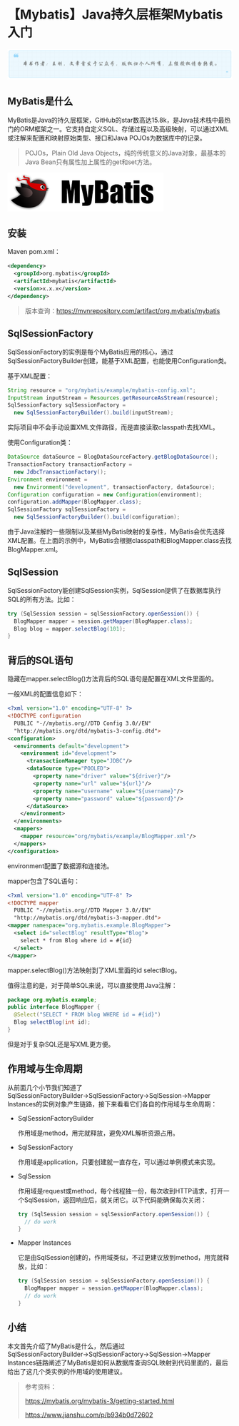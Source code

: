 # 【Mybatis】Java持久层框架Mybatis入门
![](../wanggang.png)

## MyBatis是什么

MyBatis是Java的持久层框架，GitHub的star数高达15.8k，是Java技术栈中最热门的ORM框架之一。它支持自定义SQL、存储过程以及高级映射，可以通过XML或注解来配置和映射原始类型、接口和Java POJOs为数据库中的记录。

> POJOs，Plain Old Java Objects，纯的传统意义的Java对象，最基本的Java Bean只有属性加上属性的get和set方法。



![](002001-【Mybatis】Java持久层框架Mybatis入门/mybatis-logo.png)

## 安装

Maven pom.xml：

```xml
<dependency>
  <groupId>org.mybatis</groupId>
  <artifactId>mybatis</artifactId>
  <version>x.x.x</version>
</dependency>
```

> 版本查询：https://mvnrepository.com/artifact/org.mybatis/mybatis

## SqlSessionFactory 

SqlSessionFactory的实例是每个MyBatis应用的核心，通过SqlSessionFactoryBuilder创建，能基于XML配置，也能使用Configuration类。

基于XML配置：

```java
String resource = "org/mybatis/example/mybatis-config.xml";
InputStream inputStream = Resources.getResourceAsStream(resource);
SqlSessionFactory sqlSessionFactory =
  new SqlSessionFactoryBuilder().build(inputStream);
```

实际项目中不会手动设置XML文件路径，而是直接读取classpath去找XML。

使用Configuration类：

```java
DataSource dataSource = BlogDataSourceFactory.getBlogDataSource();
TransactionFactory transactionFactory =
  new JdbcTransactionFactory();
Environment environment =
  new Environment("development", transactionFactory, dataSource);
Configuration configuration = new Configuration(environment);
configuration.addMapper(BlogMapper.class);
SqlSessionFactory sqlSessionFactory =
  new SqlSessionFactoryBuilder().build(configuration);
```

由于Java注解的一些限制以及某些MyBatis映射的复杂性，MyBatis会优先选择XML配置。在上面的示例中，MyBatis会根据classpath和BlogMapper.class去找BlogMapper.xml。

## SqlSession

SqlSessionFactory能创建SqlSession实例，SqlSession提供了在数据库执行SQL的所有方法。比如：

```java
try (SqlSession session = sqlSessionFactory.openSession()) {
  BlogMapper mapper = session.getMapper(BlogMapper.class);
  Blog blog = mapper.selectBlog(101);
}
```

## 背后的SQL语句

隐藏在mapper.selectBlog()方法背后的SQL语句是配置在XML文件里面的。

一般XML的配置信息如下：

```xml
<?xml version="1.0" encoding="UTF-8" ?>
<!DOCTYPE configuration
  PUBLIC "-//mybatis.org//DTD Config 3.0//EN"
  "http://mybatis.org/dtd/mybatis-3-config.dtd">
<configuration>
  <environments default="development">
    <environment id="development">
      <transactionManager type="JDBC"/>
      <dataSource type="POOLED">
        <property name="driver" value="${driver}"/>
        <property name="url" value="${url}"/>
        <property name="username" value="${username}"/>
        <property name="password" value="${password}"/>
      </dataSource>
    </environment>
  </environments>
  <mappers>
    <mapper resource="org/mybatis/example/BlogMapper.xml"/>
  </mappers>
</configuration>
```

environment配置了数据源和连接池。

mapper包含了SQL语句：

```xml
<?xml version="1.0" encoding="UTF-8" ?>
<!DOCTYPE mapper
  PUBLIC "-//mybatis.org//DTD Mapper 3.0//EN"
  "http://mybatis.org/dtd/mybatis-3-mapper.dtd">
<mapper namespace="org.mybatis.example.BlogMapper">
  <select id="selectBlog" resultType="Blog">
    select * from Blog where id = #{id}
  </select>
</mapper>
```

mapper.selectBlog()方法映射到了XML里面的id selectBlog。

值得注意的是，对于简单SQL来说，可以直接使用Java注解：

```java
package org.mybatis.example;
public interface BlogMapper {
  @Select("SELECT * FROM blog WHERE id = #{id}")
  Blog selectBlog(int id);
}
```

但是对于复杂SQL还是写XML更方便。

## 作用域与生命周期

从前面几个小节我们知道了SqlSessionFactoryBuilder→SqlSessionFactory→SqlSession→Mapper Instances的实例对象产生链路，接下来看看它们各自的作用域与生命周期：

- SqlSessionFactoryBuilder

  作用域是method，用完就释放，避免XML解析资源占用。

- SqlSessionFactory

  作用域是application，只要创建就一直存在，可以通过单例模式来实现。

- SqlSession

  作用域是request或method，每个线程独一份，每次收到HTTP请求，打开一个SqlSession，返回响应后，就关闭它。以下代码能确保每次关闭：

  ```java
  try (SqlSession session = sqlSessionFactory.openSession()) {
    // do work
  }
  ```

- Mapper Instances

  它是由SqlSession创建的，作用域类似，不过更建议放到method，用完就释放，比如：

  ```java
  try (SqlSession session = sqlSessionFactory.openSession()) {
    BlogMapper mapper = session.getMapper(BlogMapper.class);
    // do work
  }
  ```

## 小结

本文首先介绍了MyBatis是什么，然后通过SqlSessionFactoryBuilder→SqlSessionFactory→SqlSession→Mapper Instances链路阐述了MyBatis是如何从数据库查询SQL映射到代码里面的，最后给出了这几个类实例的作用域的使用建议。

> 参考资料：
>
> https://mybatis.org/mybatis-3/getting-started.html
>
> https://www.jianshu.com/p/b934b0d72602